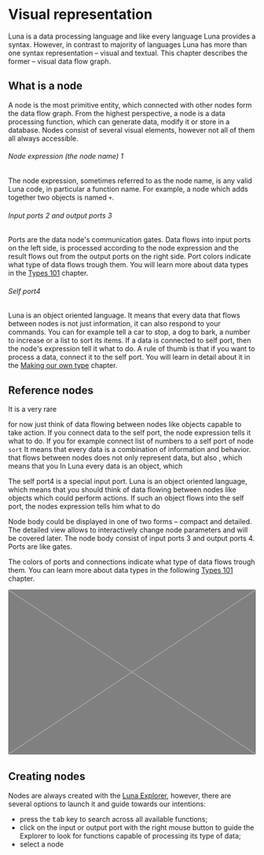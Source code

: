 # Visual representation

Luna is a data processing language and like every language Luna provides a syntax. However, in contrast to majority of languages Luna has more than one syntax representation – visual and textual. This chapter describes the former – visual data flow graph.

## What is a node

A node is the most primitive entity, which connected with other nodes form the data flow graph. From the highest perspective, a node is a data processing function, which can generate data, modify it or store in a database. Nodes consist of several visual elements, however not all of them all always accessible.

###### Node expression (the node name) <span class="uiref">1</span> 
The node expression, sometimes referred to as the node name, is any valid Luna code, in particular a function name. For example, a node which adds together two objects is named `+`. 

###### Input ports <span class="uiref">2</span> and output ports <span class="uiref">3</span>
Ports are the data node's communication gates. Data flows into input ports on the left side, is processed according to the node expression and the result flows out from the output ports on the right side. Port colors indicate what type of data flows trough them. You will learn more about data types in the [Types 101](dummy.md) chapter.

###### Self port<span class="uiref">4</span> 
Luna is an object oriented language. It means that every data that flows between nodes is not just information, it can also respond to your commands. You can for example tell a car to stop, a dog to bark, a number to increase or a list to sort its items. If a data is connected to self port, then the node's expression tell it what to do. A rule of thumb is that if you want to process a data, connect it to the self port. You will learn in detail about it in the [Making our own type](dummy.md) chapter.



## Reference nodes
It is a very rare

  for now just think of data flowing between nodes like objects capable to take action. If you connect data to the self port, the node expression tells it what to do. If you for example connect list of numbers to a self port of node `sort`   It means that every data is a combination of information and behavior. that flows between nodes does not only represent data, but also  , which means that you 
In Luna every data is an object, which

The self port<span class="uiref">4</span> is a special input port. Luna is an object oriented language, which means that you should think of data flowing between nodes like objects which could perform actions. If such an object flows into the self port, the nodes expression tells him what to do



Node body could be displayed in one of two forms – compact and detailed. The detailed view allows to interactively change node parameters and will be covered later. The node body consist of input ports <span class="uiref">3</span> and output ports <span class="uiref">4</span>. Ports are like gates. 

The colors of ports and connections indicate what type of data flows trough them. You can learn more about data types in the following [Types 101](dummy.md) chapter.

![](/assets/placeholder.jpg)


## Creating nodes

Nodes are always created with the [Luna Explorer](explorer.md), however, there are several options to launch it and guide towards our intentions:

* press the <kbd>tab</kbd> key to search across all available functions;
* click on the input or output port with the right mouse button to guide the Explorer to look for functions capable of processing its type of data;
* select a node 
